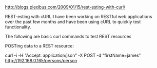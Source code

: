 http://blogs.plexibus.com/2009/01/15/rest-esting-with-curl/

REST-esting with cURL
I have been working on RESTful web applications over the past few months and have been using cURL to quickly test functionality.

The following are basic curl commands to test REST resources

POSTing data to a REST resource:

curl -i -H "Accept: application/json" -X POST -d "firstName=james" http://192.168.0.165/persons/person  

